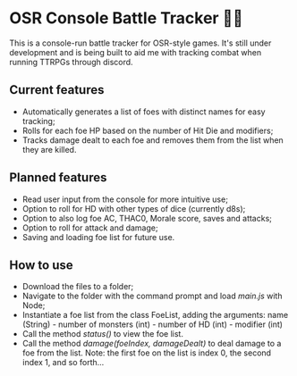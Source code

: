 # OSR Console Battle Tracker 🎲🐉

This is a console-run battle tracker for OSR-style games. It's still under development and is being built to aid me with tracking combat when running TTRPGs through discord.

## Current features

- Automatically generates a list of foes with distinct names for easy tracking;
- Rolls for each foe HP based on the number of Hit Die and modifiers;
- Tracks damage dealt to each foe and removes them from the list when they are killed.

## Planned features

- Read user input from the console for more intuitive use;
- Option to roll for HD with other types of dice (currently d8s);
- Option to also log foe AC, THAC0, Morale score, saves and attacks;
- Option to roll for attack and damage;
- Saving and loading foe list for future use.

## How to use

- Download the files to a folder;
- Navigate to the folder with the command prompt and load *main.js* with Node;
- Instantiate a foe list from the class FoeList, adding the arguments: name (String) - number of monsters (int) - number of HD (int) - modifier (int)
- Call the method *status()* to view the foe list.
- Call the method *damage(foeIndex, damageDealt)* to deal damage to a foe from the list. Note: the first foe on the list is index 0, the second index 1, and so forth... 